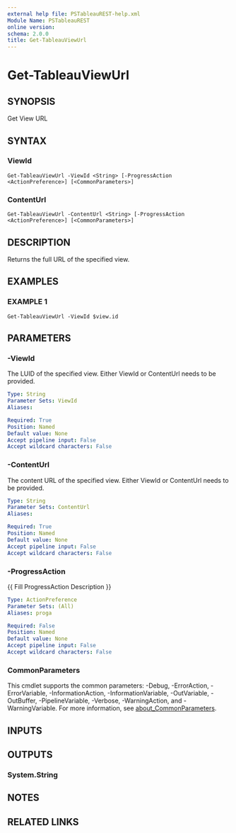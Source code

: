 ```yaml
---
external help file: PSTableauREST-help.xml
Module Name: PSTableauREST
online version:
schema: 2.0.0
title: Get-TableauViewUrl
---
```


# Get-TableauViewUrl

## SYNOPSIS
Get View URL

## SYNTAX

### ViewId
```
Get-TableauViewUrl -ViewId <String> [-ProgressAction <ActionPreference>] [<CommonParameters>]
```

### ContentUrl
```
Get-TableauViewUrl -ContentUrl <String> [-ProgressAction <ActionPreference>] [<CommonParameters>]
```

## DESCRIPTION
Returns the full URL of the specified view.

## EXAMPLES

### EXAMPLE 1
```
Get-TableauViewUrl -ViewId $view.id
```

## PARAMETERS

### -ViewId
The LUID of the specified view.
Either ViewId or ContentUrl needs to be provided.

```yaml
Type: String
Parameter Sets: ViewId
Aliases:

Required: True
Position: Named
Default value: None
Accept pipeline input: False
Accept wildcard characters: False
```

### -ContentUrl
The content URL of the specified view.
Either ViewId or ContentUrl needs to be provided.

```yaml
Type: String
Parameter Sets: ContentUrl
Aliases:

Required: True
Position: Named
Default value: None
Accept pipeline input: False
Accept wildcard characters: False
```

### -ProgressAction
{{ Fill ProgressAction Description }}

```yaml
Type: ActionPreference
Parameter Sets: (All)
Aliases: proga

Required: False
Position: Named
Default value: None
Accept pipeline input: False
Accept wildcard characters: False
```

### CommonParameters
This cmdlet supports the common parameters: -Debug, -ErrorAction, -ErrorVariable, -InformationAction, -InformationVariable, -OutVariable, -OutBuffer, -PipelineVariable, -Verbose, -WarningAction, and -WarningVariable. For more information, see [about_CommonParameters](http://go.microsoft.com/fwlink/?LinkID=113216).

## INPUTS

## OUTPUTS

### System.String
## NOTES

## RELATED LINKS
